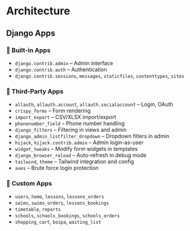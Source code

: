 # Architecture


## Django Apps

### 🔹 Built-in Apps
- `django.contrib.admin` – Admin interface
- `django.contrib.auth` – Authentication
- `django.contrib.sessions`, `messages`, `staticfiles`, `contenttypes`, `sites`

### 🔹 Third-Party Apps
- `allauth`, `allauth.account`, `allauth.socialaccount` – Login, OAuth
- `crispy_forms` – Form rendering
- `import_export` – CSV/XLSX import/export
- `phonenumber_field` – Phone number handling
- `django_filters` – Filtering in views and admin
- `django_admin_listfilter_dropdown` – Dropdown filters in admin
- `hijack`, `hijack.contrib.admin` – Admin login-as-user
- `widget_tweaks` – Modify form widgets in templates
- `django_browser_reload` – Auto-refresh in debug mode
- `tailwind`, `theme` – Tailwind integration and config
- `axes` – Brute force login protection

### 🔹 Custom Apps
- `users`, `home`, `lessons`, `lessons_orders`
- `swims`, `swims_orders`, `lessons_bookings`
- `timetable`, `reports`
- `schools`, `schools_bookings`, `schools_orders`
- `shopping_cart`, `boipa`, `waiting_list`
